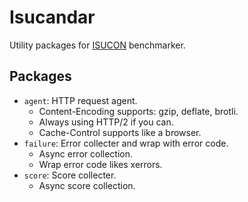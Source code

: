 # Isucandar

Utility packages for [ISUCON](http://isucon.net/) benchmarker.

## Packages

- `agent`: HTTP request agent.
    - Content-Encoding supports: gzip, deflate, brotli.
    - Always using HTTP/2 if you can.
    - Cache-Control supports like a browser.
- `failure`: Error collecter and wrap with error code.
    - Async error collection.
    - Wrap error code likes xerrors.
- `score`: Score collecter.
    - Async score collection.
